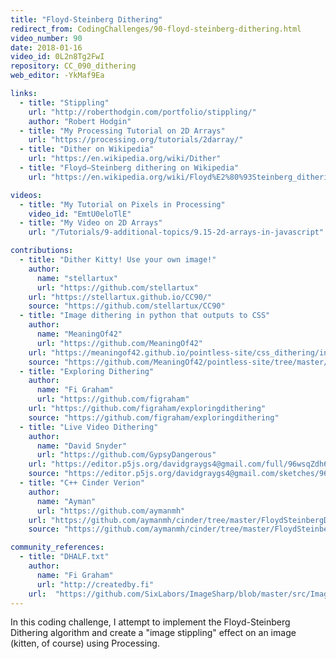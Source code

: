 ```yaml
---
title: "Floyd-Steinberg Dithering"
redirect_from: CodingChallenges/90-floyd-steinberg-dithering.html
video_number: 90
date: 2018-01-16
video_id: 0L2n8Tg2FwI
repository: CC_090_dithering
web_editor: -YkMaf9Ea

links:
  - title: "Stippling"
    url: "http://roberthodgin.com/portfolio/stippling/"
    author: "Robert Hodgin"
  - title: "My Processing Tutorial on 2D Arrays"
    url: "https://processing.org/tutorials/2darray/"
  - title: "Dither on Wikipedia"
    url: "https://en.wikipedia.org/wiki/Dither"
  - title: "Floyd–Steinberg dithering on Wikipedia"
    url: "https://en.wikipedia.org/wiki/Floyd%E2%80%93Steinberg_dithering"

videos:
  - title: "My Tutorial on Pixels in Processing"
    video_id: "EmtU0eloTlE"
  - title: "My Video on 2D Arrays"
    url: "/Tutorials/9-additional-topics/9.15-2d-arrays-in-javascript"

contributions:
  - title: "Dither Kitty! Use your own image!"
    author:
      name: "stellartux"
      url: "https://github.com/stellartux"
    url: "https://stellartux.github.io/CC90/"
    source: "https://github.com/stellartux/CC90"
  - title: "Image dithering in python that outputs to CSS"
    author:
      name: "MeaningOf42"
      url: "https://github.com/MeaningOf42"
    url: "https://meaningof42.github.io/pointless-site/css_dithering/index.html"
    source: "https://github.com/MeaningOf42/pointless-site/tree/master/css_dithering"
  - title: "Exploring Dithering"
    author:
      name: "Fi Graham"
      url: "https://github.com/figraham"
    url: "https://github.com/figraham/exploringdithering"
    source: "https://github.com/figraham/exploringdithering"
  - title: "Live Video Dithering"
    author:
      name: "David Snyder"
      url: "https://github.com/GypsyDangerous"
    url: "https://editor.p5js.org/davidgraygs4@gmail.com/full/96wsqZdh6"
    source: "https://editor.p5js.org/davidgraygs4@gmail.com/sketches/96wsqZdh6"
  - title: "C++ Cinder Verion"
    author:
      name: "Ayman"
      url: "https://github.com/aymanmh"
    url: "https://github.com/aymanmh/cinder/tree/master/FloydSteinbergDithering"
    source: "https://github.com/aymanmh/cinder/tree/master/FloydSteinbergDithering"

community_references:
  - title: "DHALF.txt"
    author:
      name: "Fi Graham"
      url: "http://createdby.fi"
    url:  "https://github.com/SixLabors/ImageSharp/blob/master/src/ImageSharp/Processing/Processors/Dithering/DHALF.TXT"
---
```


In this coding challenge, I attempt to implement the Floyd-Steinberg Dithering algorithm and create a "image stippling" effect on an image (kitten, of course) using Processing.
